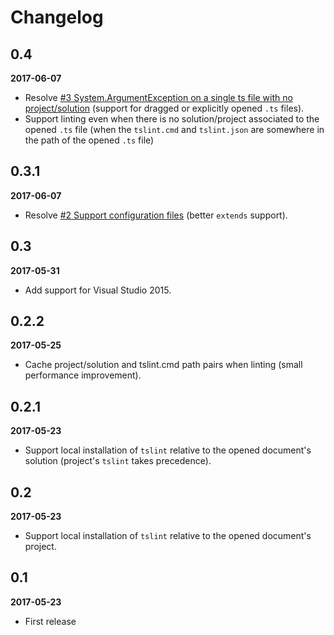# Changelog

## 0.4

**2017-06-07**

- Resolve [#3 System.ArgumentException on a single ts file with no project/solution](https://github.com/vladeck/TSLint/issues/3)
(support for dragged or explicitly opened `.ts` files).
- Support linting even when there is no solution/project associated to the opened `.ts` file
(when the `tslint.cmd` and `tslint.json` are somewhere in the path of the opened `.ts` file)

## 0.3.1

**2017-06-07**

- Resolve [#2 Support configuration files](https://github.com/vladeck/TSLint/issues/2) (better `extends` support).

## 0.3

**2017-05-31**

- Add support for Visual Studio 2015.

## 0.2.2

**2017-05-25**

- Cache project/solution and tslint.cmd path pairs when linting (small performance improvement).

## 0.2.1

**2017-05-23**

- Support local installation of `tslint` relative to the opened document's solution (project's `tslint` takes precedence).

## 0.2

**2017-05-23**

- Support local installation of `tslint` relative to the opened document's project.

## 0.1

**2017-05-23**

- First release